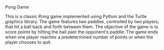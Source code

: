 
Pong Game

This is a classic Pong game implemented using Python and the Turtle graphics library. The game features two paddles, controlled by two players, that hit a ball back and forth between them. The objective of the game is to score points by hitting the ball past the opponent's paddle. The game ends when one player reaches a predetermined number of points or when the player chooses to quit.
